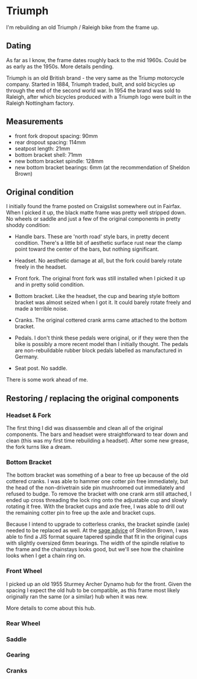 # Triumph

I'm rebuilding an old Triumph / Raleigh bike from the frame up.

## Dating

As far as I know, the frame dates roughly back to the mid 1960s.
Could be as early as the 1950s.
More details pending.

Triumph is an old British brand - the very same as the Triump motorcycle company.
Started in 1884, Triumph traded, built, and sold bicycles up through the end of the second world war.
In 1954 the brand was sold to Raleigh, after which bicycles produced with a Triumph logo were built in the Raleigh Nottingham factory.


## Measurements

* front fork dropout spacing: 90mm
* rear dropout spacing: 114mm
* seatpost length: 21mm
* bottom bracket shell: 71mm
* new bottom bracket spindle: 128mm
* new bottom bracket bearings: 6mm (at the recommendation of Sheldon Brown)

## Original condition

I initially found the frame posted on Craigslist somewhere out in Fairfax.
When I picked it up, the black matte frame was pretty well stripped down.
No wheels or saddle and just a few of the original components in pretty shoddy condition:

* Handle bars.
These are 'north road' style bars, in pretty decent condition.
There's a little bit of aesthetic surface rust near the clamp point toward the center of the bars, but nothing significant.

* Headset.
No aesthetic damage at all, but the fork could barely rotate freely in the headset.

* Front fork.
The original front fork was still installed when I picked it up and in pretty solid condition.

* Bottom bracket.
Like the headset, the cup and bearing style bottom bracket was almost seized when I got it.
It could barely rotate freely and made a terrible noise.

* Cranks.
The original cottered crank arms came attached to the bottom bracket.

* Pedals.
I don't think these pedals were original, or if they were then the bike is possibly a more recent model than I initially thought.
The pedals are non-rebuildable rubber block pedals labelled as manufactured in Germany.

* Seat post. No saddle.

There is some work ahead of me.

## Restoring / replacing the original components

### Headset & Fork

The first thing I did was disassemble and clean all of the original components.
The bars and headset were straightforward to tear down and clean (this was my first time rebuilding a headset).
After some new grease, the fork turns like a dream.

### Bottom Bracket

The bottom bracket was something of a bear to free up because of the old cottered cranks.
I was able to hammer one cotter pin free immediately, but the head of the non-drivetrain side pin mushroomed out immediately and refused to budge.
To remove the bracket with one crank arm still attached, I ended up cross threading the lock ring onto the adjustable cup and slowly rotating it free.
With the bracket cups and axle free, I was able to drill out the remaining cotter pin to free up the axle and bracket cups.

Because I intend to upgrade to cotterless cranks, the bracket spindle (axle) needed to be replaced as well.
At the [sage advice](https://www.sheldonbrown.com/raleigh26.html) of Sheldon Brown, I was able to find a JIS format square tapered spindle that fit in the original cups with slightly oversized 6mm bearings.
The width of the spindle relative to the frame and the chainstays looks good, but we'll see how the chainline looks when I get a chain ring on.

### Front Wheel

I picked up an old 1955 Sturmey Archer Dynamo hub for the front.
Given the spacing I expect the old hub to be compatible, as this frame most likely originally ran the same (or a similar) hub when it was new.

More details to come about this hub.

### Rear Wheel

### Saddle

### Gearing

### Cranks


